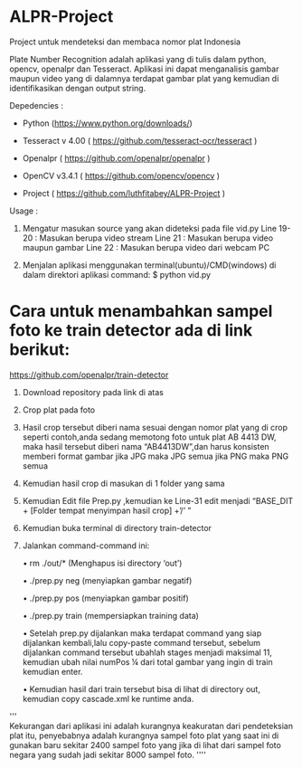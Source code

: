 # ALPR-Project
Project untuk mendeteksi dan membaca nomor plat Indonesia

Plate Number Recognition adalah aplikasi yang di tulis dalam python, opencv, openalpr dan Tesseract. Aplikasi ini dapat menganalisis gambar maupun video yang di dalamnya terdapat gambar plat yang kemudian di identifikasikan dengan output string.

Depedencies :

-	Python (https://www.python.org/downloads/)

-	Tesseract v 4.00 ( https://github.com/tesseract-ocr/tesseract )

-	Openalpr ( https://github.com/openalpr/openalpr )

-	OpenCV v3.4.1 ( https://github.com/opencv/opencv )

-	Project ( https://github.com/luthfitabey/ALPR-Project )

Usage :
1. Mengatur masukan source yang akan dideteksi pada file vid.py
   Line 19-20	: Masukan berupa video stream
   Line 21	: Masukan berupa video maupun gambar
   Line 22	: Masukan berupa video dari webcam PC

2.	Menjalan aplikasi menggunakan terminal(ubuntu)/CMD(windows) di dalam direktori aplikasi command: $ python vid.py

  # Cara untuk menambahkan sampel foto ke train detector ada di link berikut:
   https://github.com/openalpr/train-detector

1. Download repository pada link di atas

2. Crop plat pada foto

3. Hasil crop tersebut diberi nama sesuai dengan nomor plat yang di crop seperti contoh,anda sedang memotong foto untuk plat AB 4413   DW, maka hasil tersebut diberi nama “AB4413DW”,dan harus konsisten memberi format gambar jika JPG maka JPG semua jika PNG maka PNG         semua
4. Kemudian hasil crop di masukan di 1 folder yang sama

5. Kemudian Edit file Prep.py ,kemudian ke Line-31 edit menjadi “BASE_DIT + [Folder tempat menyimpan hasil crop] +’/’ ”

6. Kemudian buka terminal di directory train-detector

7. Jalankan command-command ini:
      
      •	rm ./out/* (Menghapus isi directory ‘out’)
   
      •	./prep.py neg (menyiapkan gambar negatif)
   
      •	./prep.py pos (menyiapkan gambar positif)
   
      •	./prep.py train (mempersiapkan training data)
   
      •	Setelah prep.py dijalankan maka terdapat command yang siap dijalankan kembali,lalu copy-paste command tersebut, sebelum dijalankan command tersebut ubahlah stages menjadi maksimal 11, kemudian ubah nilai numPos ¼ dari total gambar yang ingin di train kemudian enter.
   
      •	Kemudian hasil dari train tersebut bisa di lihat di directory out, kemudian copy cascade.xml ke runtime anda.
   
'''   
Kekurangan dari aplikasi ini adalah kurangnya keakuratan dari pendeteksian plat itu, penyebabnya adalah kurangnya sampel foto plat yang saat ini di gunakan baru sekitar 2400 sampel foto yang jika di lihat dari sampel foto negara yang sudah jadi sekitar 8000 sampel foto.
''''
